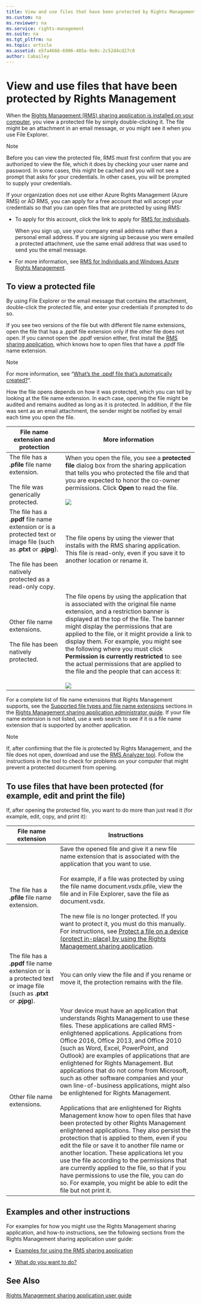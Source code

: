 ```yaml
---
title: View and use files that have been protected by Rights Management
ms.custom: na
ms.reviewer: na
ms.service: rights-management
ms.suite: na
ms.tgt_pltfrm: na
ms.topic: article
ms.assetid: e5fa4666-6906-405a-9e0c-2c52d4cd27c8
author: Cabailey
---
```

# View and use files that have been protected by Rights Management
When the [Rights Management (RMS) sharing application is installed on your computer](https://technet.microsoft.com/library/dn574734%28v=ws.10%29.aspx), you view a protected file by simply double-clicking it. The file might be an attachment in an email message, or you might see it when you use File Explorer.

> [!NOTE]
> Before you can view the protected file, RMS must first confirm that you are authorized to view the file, which it does by checking your user name and password. In some cases, this might be cached and you will not see a prompt that asks for your credentials. In other cases, you will be prompted to supply your credentials.
> 
> If your organization does not use either Azure Rights Management (Azure RMS) or AD RMS, you can apply for a free account that will accept your credentials so that you can open files that are protected by using RMS:
> 
> -   To apply for this account, click the link to apply for [RMS for individuals](http://go.microsoft.com/fwlink/?LinkId=309469).
> 
>     When you sign up, use your company email address rather than a personal email address. If you are signing up because you were emailed a protected attachment, use the same email address that was used to send you the email message.
> -   For more information, see [RMS for Individuals and Windows Azure Rights Management](http://technet.microsoft.com/library/dn592127.aspx).

## <a name="BKMK_ViewPFILE"></a>To view a protected file
By using File Explorer or the email message that contains the attachment, double-click the protected file, and enter your credentials if prompted to do so.

If you see two versions of the file but with different file name extensions, open the file that has a .ppdf file extension only if the other file does not open. If you cannot open the .ppdf version either, first install the [RMS sharing application](http://technet.microsoft.com/library/dn574734.aspx), which knows how to open files that have a .ppdf file name extension.

> [!NOTE]
> For more information, see “[What’s the .ppdf file that’s automatically created?](dialog-box-options-for-the-rights-management-sharing-application.md#BKMK_PPDF)”.

How the file opens depends on how it was protected, which you can tell by looking at the file name extension. In each case, opening the file might be audited and remains audited as long as it is protected. In addition, if the file was sent as an email attachment, the sender might be notified by email each time you open the file.

|File name extension and protection|More information|
|--------------------------------------|--------------------|
|The file has a **.pfile** file name extension.<br /><br />The file was generically protected.|When you open the file, you see a **protected file** dialog box from the sharing application that tells you who protected the file and that you are expected to honor the co-owner permissions. Click **Open** to read the file.<br /><br />![](/Image/ADRMS_MSRMSApp_PfilePermission.png)|
|The file has a **.ppdf** file name extension or is a protected text or image file (such as **.ptxt** or **.pjpg**).<br /><br />The file has been natively protected as a read-only copy.|The file opens by using the viewer that installs with the RMS sharing application. This file is read-only, even if you save it to another location or rename it.|
|Other file name extensions.<br /><br />The file has been natively protected.|The file opens by using the application that is associated with the original file name extension, and a restriction banner is displayed at the top of the file. The banner might display the permissions that are applied to the file, or it might provide a link to display them. For example, you might see the following where you must click **Permission is currently restricted** to see the actual permissions that are applied to the file and the people that can access it:<br /><br />![](/Image/ADRMS_MSRMSApp_RestrictedAccess.png)|
For a complete list of file name extensions that Rights Management supports, see the [Supported file types and file name extensions](rights-management-sharing-application-administrator-guide.md#BKMK_SupportFileTypes) sections in the  [Rights Management sharing application administrator guide](rights-management-sharing-application-administrator-guide.md). If your file name extension is not listed, use a web search to see if it is a file name extension that is supported by another application.

> [!NOTE]
> If, after confirming that the file is protected by Rights Management, and the file does not open, download and use the [RMS Analyzer tool](https://www.microsoft.com/en-us/download/details.aspx?id=46437). Follow the instructions in the tool to check for problems on your computer that might prevent a protected document from opening.

## <a name="BKMK_UserDefined"></a>To use files that have been protected (for example, edit and print the file)
If, after opening the protected file,  you want to do more than just read it (for example, edit, copy, and print it):

|File name extension|Instructions|
|-----------------------|----------------|
|The file has a **.pfile** file name extension.|Save the opened file and give it a new file name extension that is associated with the application that you want to use.<br /><br />For example, if a file was protected by using the file name document.vsdx.pfile, view the file and in File Explorer, save the file as document.vsdx.<br /><br />The new file is no longer protected. If you want to protect it, you must do this manually. For instructions, see [Protect a file on a device &#40;protect in-place&#41; by using the Rights Management sharing application](protect-a-file-on-a-device--protect-in-place--by-using-the-rights-management-sharing-application.md).|
|The file has a **.ppdf** file name extension or is a protected text or image file (such as **.ptxt** or **.pjpg**).|You can only view the file and if you rename or move it, the protection remains with the file.|
|Other file name extensions.|Your device must have an application that understands Rights Management to use these files. These applications are called RMS-enlightened applications. Applications from Office 2016, Office 2013,  and Office 2010 (such as Word, Excel, PowerPoint, and Outlook) are examples of applications that are enlightened for Rights Management. But applications that do not come from Microsoft, such as other software companies and your own line-of-business applications, might also be enlightened for Rights Management.<br /><br />Applications that are enlightened for Rights Management know how to open files that have been protected by other Rights Management enlightened applications. They also persist the protection that is applied to them, even if you edit the file or save it to another file name or another location. These applications let you use the file according to the permissions that are currently applied to the file, so that if you have permissions to use the file, you can do so. For example, you might be able to edit the file but not print it.|

## Examples and other instructions
For examples for how you might use the Rights Management sharing application, and how-to instructions, see the following sections from the Rights Management sharing application user guide:

-   [Examples for using the RMS sharing application](rights-management-sharing-application-user-guide.md#BKMK_SharingExamples)

-   [What do you want to do?](rights-management-sharing-application-user-guide.md#BKMK_SharingInstructions)

## See Also
[Rights Management sharing application user guide](rights-management-sharing-application-user-guide.md)

